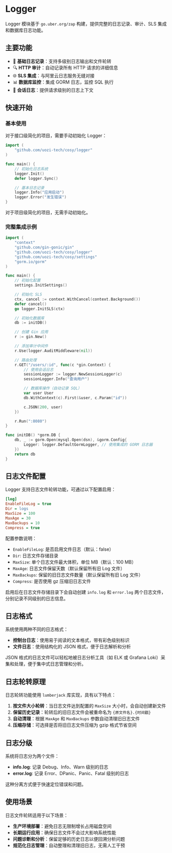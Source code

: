 # Logger

Logger 模块基于 `go.uber.org/zap` 构建，提供完整的日志记录、审计、SLS 集成和数据库日志功能。

## 主要功能

- 📝 **基础日志记录**：支持多级别日志输出和文件轮转
- 🔍 **HTTP 审计**：自动记录所有 HTTP 请求的详细信息
- 🌐 **SLS 集成**：与阿里云日志服务无缝对接
- 📊 **数据库监控**：集成 GORM 日志，监控 SQL 执行
- 🔗 **会话日志**：提供请求级别的日志上下文

## 快速开始

### 基本使用

对于接口级简化的项目，需要手动初始化 Logger：

```go
import (
    "github.com/uozi-tech/cosy/logger"
)

func main() {
    // 初始化日志系统
    logger.Init()
    defer logger.Sync()

    // 基本日志记录
    logger.Info("应用启动")
    logger.Error("发生错误")
}
```

对于项目级简化的项目，无需手动初始化。

### 完整集成示例

```go
import (
    "context"
    "github.com/gin-gonic/gin"
    "github.com/uozi-tech/cosy/logger"
    "github.com/uozi-tech/cosy/settings"
    "gorm.io/gorm"
)

func main() {
    // 初始化配置
    settings.InitSettings()

    // 初始化 SLS
    ctx, cancel := context.WithCancel(context.Background())
    defer cancel()
    go logger.InitSLS(ctx)

    // 初始化数据库
    db := initDB()

    // 创建 Gin 应用
    r := gin.New()

    // 添加审计中间件
    r.Use(logger.AuditMiddleware(nil))

    // 路由处理
    r.GET("/users/:id", func(c *gin.Context) {
        // 使用会话日志
        sessionLogger := logger.NewSessionLogger(c)
        sessionLogger.Info("查询用户")

        // 数据库操作（自动记录 SQL）
        var user User
        db.WithContext(c).First(&user, c.Param("id"))

        c.JSON(200, user)
    })

    r.Run(":8080")
}

func initDB() *gorm.DB {
    db, _ := gorm.Open(mysql.Open(dsn), &gorm.Config{
        Logger: logger.DefaultGormLogger, // 使用集成的 GORM 日志器
    })
    return db
}
```

## 日志文件配置

Logger 支持日志文件轮转功能，可通过以下配置启用：

```ini
[log]
EnableFileLog = true
Dir = logs
MaxSize = 100
MaxAge = 30
MaxBackups = 10
Compress = true
```

配置参数说明：

- `EnableFileLog`: 是否启用文件日志（默认：false）
- `Dir`: 日志文件存储目录
- `MaxSize`: 单个日志文件最大体积，单位 MB（默认：100 MB）
- `MaxAge`: 日志文件保留天数（默认保留所有旧 Log 文件）
- `MaxBackups`: 保留的旧日志文件数量（默认保留所有旧 Log 文件）
- `Compress`: 是否使用 gz 压缩旧日志文件

启用后在日志文件存储目录下会自动创建 `info.log` 和 `error.log` 两个日志文件，分别记录不同级别的日志信息。

## 日志格式

系统使用两种不同的日志格式：

- **控制台日志**：使用易于阅读的文本格式，带有彩色级别标识
- **文件日志**：使用结构化的 JSON 格式，便于日志解析和分析

JSON 格式的日志文件可以轻松地被日志分析工具（如 ELK 或 Grafana Loki）采集和处理，便于集中式日志管理和分析。

## 日志轮转原理

日志轮转功能使用 `lumberjack` 库实现，具有以下特点：

1. **按文件大小轮转**：当日志文件达到配置的 `MaxSize` 大小时，会自动创建新文件
2. **保留历史记录**：轮转后的旧日志文件会被重命名为 `{原文件名}.{时间戳}`
3. **自动清理**：根据 `MaxAge` 和 `MaxBackups` 参数自动清理旧日志文件
4. **压缩存储**：可选择是否将旧日志文件压缩为 gzip 格式节省空间

## 日志分级

系统将日志分为两个文件：

- **info.log**: 记录 Debug、Info、Warn 级别的日志
- **error.log**: 记录 Error、DPanic、Panic、Fatal 级别的日志

这种分离方式便于快速定位错误和问题。

## 使用场景

日志文件轮转适用于以下场景：

- **生产环境部署**：避免日志无限制增长占用磁盘空间
- **长期运行应用**：确保日志文件不会过大影响系统性能
- **问题诊断和分析**：保留足够的历史日志以便回溯分析问题
- **规范化日志管理**：自动整理和清理旧日志，无需人工干预
